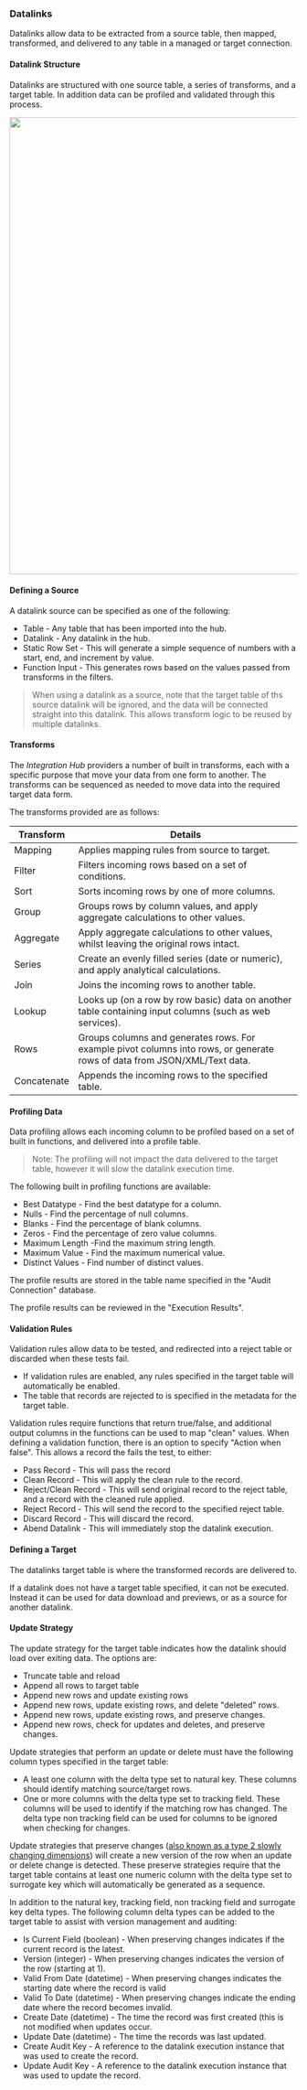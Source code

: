 ### Datalinks

Datalinks allow data to be extracted from a source table, then mapped, transformed, and delivered to any table in a managed or target connection.

#### Datalink Structure

Datalinks are structured with one source table, a series of transforms, and a target table.  In addition data can be profiled and validated through this process.

<img src="{{SERVER}}/assets/img//dexih/datalink_structure.png" width="800"/>


#### Defining a Source

A datalink source can be specified as one of the following:
* Table - Any table that has been imported into the hub.
* Datalink - Any datalink in the hub.
* Static Row Set - This will generate a simple sequence of numbers with a start, end, and increment by value.
* Function Input - This generates rows based on the values passed from transforms in the filters.

> When using a datalink as a source, note that the target table of ths source datalink will be ignored, and the data will be connected straight into this datalink.  This allows transform logic to be reused by multiple datalinks.

#### Transforms

The *Integration Hub* providers a number of built in transforms, each with a specific purpose that move your data from one form to another.  The transforms can be sequenced as needed to move data into the required target data form.

The transforms provided are as follows:

|Transform|Details|
|---|---|
| Mapping | Applies mapping rules from source to target. |
| Filter | Filters incoming rows based on a set of conditions. |
| Sort | Sorts incoming rows by one of more columns. |
| Group | Groups rows by column values, and apply aggregate calculations to other values. |
| Aggregate | Apply aggregate calculations to other values, whilst leaving the original rows intact. |
| Series | Create an evenly filled series (date or numeric), and apply analytical calculations. |
| Join | Joins the incoming rows to another table. |
| Lookup | Looks up (on a row by row basic) data on another table containing input columns (such as web services). |
| Rows | Groups columns and generates rows.  For example pivot columns into rows, or generate rows of data from JSON/XML/Text data. |
| Concatenate | Appends the incoming rows to the specified table. |


#### Profiling Data

Data profiling allows each incoming column to be profiled based on a set of built in functions, and delivered into a profile table.

> Note: The profiling will not impact the data delivered to the target table, however it will slow the datalink execution time.

The following built in profiling functions are available:
* Best Datatype - Find the best datatype for a column.
* Nulls - Find the percentage of null columns.
* Blanks - Find the percentage of blank columns.
* Zeros - Find the percentage of zero value columns.
* Maximum Length -Find the maximum string length.
* Maximum Value - Find the maximum numerical value.
* Distinct Values - Find number of distinct values.

The profile results are stored in the table name specified in the "Audit Connection" database.

The profile results can be reviewed in the "Execution Results".

#### Validation Rules

Validation rules allow data to be tested, and redirected into a reject table or discarded when these tests fail.

* If validation rules are enabled, any rules specified in the target table will automatically be enabled.
* The table that records are rejected to is specified in the metadata for the target table.

Validation rules require functions that return true/false, and additional output columns in the functions can be used to map "clean" values.  When defining a validation function, there is an option to specify "Action when false".  This allows a record the fails the test, to either:
* Pass Record - This will pass the record
* Clean Record - This will apply the clean rule to the record.
* Reject/Clean Record - This will send original record to the reject table, and a record with the cleaned rule applied.
* Reject Record - This will send the record to the specified reject table.
* Discard Record - This will discard the record.
* Abend Datalink - This will immediately stop the datalink execution.

#### Defining a Target

The datalinks target table is where the transformed records are delivered to.

If a datalink does not have a target table specified, it can not be executed.  Instead it can be used for data download and previews, or as a source for another datalink.

#### Update Strategy

The update strategy for the target table indicates how the datalink should load over exiting data.  The options are:

* Truncate table and reload
* Append all rows to target table
* Append new rows and update existing rows
* Append new rows, update existing rows, and delete "deleted" rows.
* Append new rows, update existing rows, and preserve changes.
* Append new rows, check for updates and deletes, and preserve changes.

Update strategies that perform an update or delete must have the following column types specified in the target table:
* A least one column with the delta type set to natural key.  These columns should identify matching source/target rows.
* One or more columns with the delta type set to tracking field.  These columns will be used to identify if the matching row has changed.  The delta type non tracking field can be used for columns to be ignored when checking for changes.

Update strategies that preserve changes ([also known as a type 2 slowly changing dimensions](https://en.wikipedia.org/wiki/Slowly_changing_dimension)) will create a new version of the row when an update or delete change is detected.  These preserve strategies require that the target table contains at least one numeric column with the delta type set to surrogate key which will automatically be generated as a sequence.

In addition to the natural key, tracking field, non tracking field and surrogate key delta types.  The following column delta types can be added to the target table to assist with version management and auditing:
* Is Current Field (boolean) - When preserving changes indicates if the current record is the latest.
* Version (integer) - When preserving changes indicates the version of the row (starting at 1).
* Valid From Date (datetime) - When preserving changes indicates the starting date where the record is valid
* Valid To Date (datetime) - When preserving changes indicate the ending date where the record becomes invalid.
* Create Date (datetime) - The time the record was first created (this is not modified when updates occur.
* Update Date (datetime) - The time the records was last updated.
* Create Audit Key - A reference to the datalink execution instance that was used to create the record.
* Update Audit Key - A reference to the datalink execution instance that was used to update the record.
